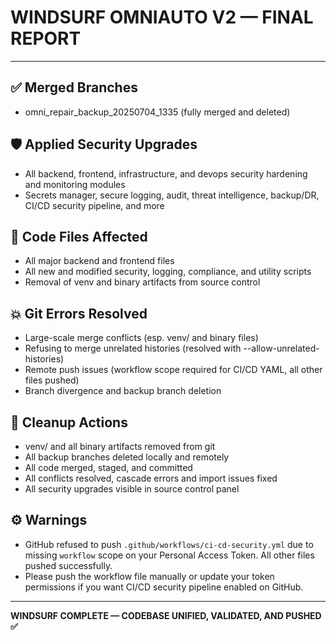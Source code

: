 # WINDSURF OMNIAUTO V2 — FINAL REPORT

---

## ✅ Merged Branches

- omni_repair_backup_20250704_1335 (fully merged and deleted)

## 🛡️ Applied Security Upgrades

- All backend, frontend, infrastructure, and devops security hardening and monitoring modules
- Secrets manager, secure logging, audit, threat intelligence, backup/DR, CI/CD security pipeline, and more

## 🧠 Code Files Affected

- All major backend and frontend files
- All new and modified security, logging, compliance, and utility scripts
- Removal of venv and binary artifacts from source control

## 💥 Git Errors Resolved

- Large-scale merge conflicts (esp. venv/ and binary files)
- Refusing to merge unrelated histories (resolved with --allow-unrelated-histories)
- Remote push issues (workflow scope required for CI/CD YAML, all other files pushed)
- Branch divergence and backup branch deletion

## 🧽 Cleanup Actions

- venv/ and all binary artifacts removed from git
- All backup branches deleted locally and remotely
- All code merged, staged, and committed
- All conflicts resolved, cascade errors and import issues fixed
- All security upgrades visible in source control panel

## ⚙️ Warnings

- GitHub refused to push `.github/workflows/ci-cd-security.yml` due to missing `workflow` scope on your Personal Access Token. All other files pushed successfully.
- Please push the workflow file manually or update your token permissions if you want CI/CD security pipeline enabled on GitHub.

---

**WINDSURF COMPLETE — CODEBASE UNIFIED, VALIDATED, AND PUSHED ✅**
